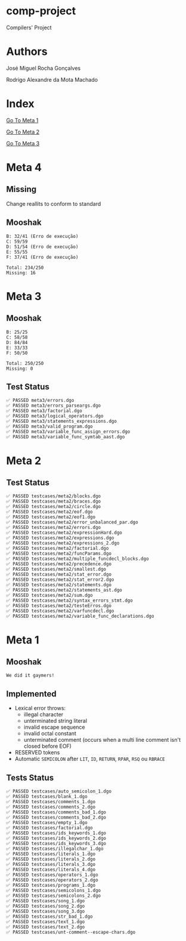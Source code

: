 # comp-project

Compilers' Project

# Authors

José Miguel Rocha Gonçalves

Rodrigo Alexandre da Mota Machado


# Index

[Go To Meta 1](#meta-1)

[Go To Meta 2](#meta-2)

[Go To Meta 3](#meta-3)

# Meta 4

## Missing

Change reallits to conform to standard

## Mooshak

```
B: 32/41 (Erro de execução)
C: 59/59
D: 51/54 (Erro de execução)
E: 55/55
F: 37/41 (Erro de execução)

Total: 234/250
Missing: 16
```

# Meta 3

## Mooshak

```
B: 25/25
C: 58/58
D: 84/84
E: 33/33
F: 50/50

Total: 250/250
Missing: 0
```

## Test Status

```
✅ PASSED meta3/errors.dgo
✅ PASSED meta3/errors_parseargs.dgo
✅ PASSED meta3/factorial.dgo
✅ PASSED meta3/logical_operators.dgo
✅ PASSED meta3/statements_expressions.dgo
✅ PASSED meta3/valid_program.dgo
✅ PASSED meta3/variable_func_assign_errors.dgo
✅ PASSED meta3/variable_func_symtab_aast.dgo
```

# Meta 2

## Test Status

```
✅ PASSED testcases/meta2/blocks.dgo
✅ PASSED testcases/meta2/braces.dgo
✅ PASSED testcases/meta2/circle.dgo
✅ PASSED testcases/meta2/eof.dgo
✅ PASSED testcases/meta2/eof1.dgo
✅ PASSED testcases/meta2/error_unbalanced_par.dgo
✅ PASSED testcases/meta2/errors.dgo
✅ PASSED testcases/meta2/expressionHard.dgo
✅ PASSED testcases/meta2/expressions.dgo
✅ PASSED testcases/meta2/expressions_2.dgo
✅ PASSED testcases/meta2/factorial.dgo
✅ PASSED testcases/meta2/funcParams.dgo
✅ PASSED testcases/meta2/multiple_funcdecl_blocks.dgo
✅ PASSED testcases/meta2/precedence.dgo
✅ PASSED testcases/meta2/smallest.dgo
✅ PASSED testcases/meta2/stat_error.dgo
✅ PASSED testcases/meta2/stat_error2.dgo
✅ PASSED testcases/meta2/statements.dgo
✅ PASSED testcases/meta2/statements_ast.dgo
✅ PASSED testcases/meta2/sum.dgo
✅ PASSED testcases/meta2/syntax_errors_stmt.dgo
✅ PASSED testcases/meta2/testeErros.dgo
✅ PASSED testcases/meta2/varfuncdecl.dgo
✅ PASSED testcases/meta2/variable_func_declarations.dgo
```

# Meta 1

## Mooshak

```
We did it gaymers!
```

## Implemented

* Lexical error throws:
  * illegal character
  * unterminated string literal
  * invalid escape sequence
  * invalid octal constant
  * unterminated comment (occurs when a multi line comment isn't closed before EOF)
* RESERVED tokens
* Automatic `SEMICOLON` after `LIT`, `ID`, `RETURN`, `RPAR`, `RSQ` ou `RBRACE`

## Tests Status

```
✅ PASSED testcases/auto_semicolon_1.dgo
✅ PASSED testcases/blank_1.dgo
✅ PASSED testcases/comments_1.dgo
✅ PASSED testcases/comments_2.dgo
✅ PASSED testcases/comments_bad_1.dgo
✅ PASSED testcases/comments_bad_2.dgo
✅ PASSED testcases/empty_1.dgo
✅ PASSED testcases/factorial.dgo
✅ PASSED testcases/ids_keywords_1.dgo
✅ PASSED testcases/ids_keywords_2.dgo
✅ PASSED testcases/ids_keywords_3.dgo
✅ PASSED testcases/illegalchar_1.dgo
✅ PASSED testcases/literals_1.dgo
✅ PASSED testcases/literals_2.dgo
✅ PASSED testcases/literals_3.dgo
✅ PASSED testcases/literals_4.dgo
✅ PASSED testcases/operators_1.dgo
✅ PASSED testcases/operators_2.dgo
✅ PASSED testcases/programs_1.dgo
✅ PASSED testcases/semicolons_1.dgo
✅ PASSED testcases/semicolons_2.dgo
✅ PASSED testcases/song_1.dgo
✅ PASSED testcases/song_2.dgo
✅ PASSED testcases/song_3.dgo
✅ PASSED testcases/str_bad_1.dgo
✅ PASSED testcases/text_1.dgo
✅ PASSED testcases/text_2.dgo
✅ PASSED testcases/unt-comment--escape-chars.dgo
```
